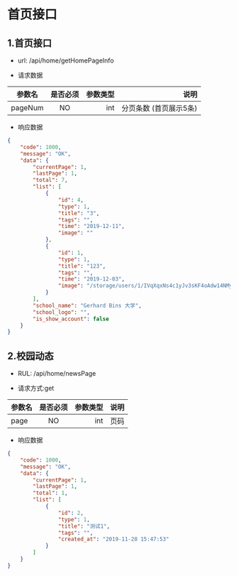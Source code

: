 # 首页接口

## 1.首页接口   
-  url: /api/home/getHomePageInfo

-  请求数据

| 参数名   | 是否必须     | 参数类型 | 说明                   |
| -------- | :----------: | -----:   | -----:                 |
| pageNum  | NO           | int      | 分页条数 (首页展示5条) |

- 响应数据
``` json
{
    "code": 1000,
    "message": "OK",
    "data": {
        "currentPage": 1,
        "lastPage": 1,
        "total": 7,
        "list": [
            {
                "id": 4,
                "type": 1,
                "title": "3",
                "tags": "",
                "time": "2019-12-11",
                "image": ""
            },
            {
                "id": 1,
                "type": 1,
                "title": "123",
                "tags": "",
                "time": "2019-12-03",
                "image": "/storage/users/1/IVqXqxNs4c1yJv3sKF4oAdw14NMyNl1JP7bYqklz.jpeg"
            }
        ],
        "school_name": "Gerhard Bins 大学",
        "school_logo": "",
        "is_show_account": false
    }
}

```


## 2.校园动态

- RUL: /api/home/newsPage

- 请求方式:get

| 参数名   | 是否必须     | 参数类型 | 说明         |
| -------- | :----------: | -----:   | -----:   |
| page    | NO         | int      | 页码 |

- 响应数据

```json
{
    "code": 1000,
    "message": "OK",
    "data": {
        "currentPage": 1,
        "lastPage": 1,
        "total": 1,
        "list": [
            {
                "id": 2,
                "type": 1,
                "title": "测试1",
                "tags": "",
                "created_at": "2019-11-28 15:47:53"
            }
        ]
    }
}
```